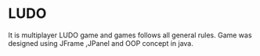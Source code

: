 # LUDO
It is multiplayer LUDO game and games follows all  general rules. Game was designed using JFrame ,JPanel and OOP concept in java.
